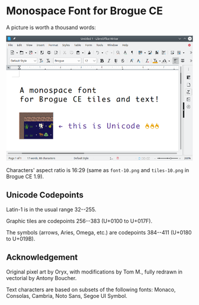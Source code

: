 # Monospace Font for Brogue CE

A picture is worth a thousand words:

![Minidungeon as text in LibreOffice](/sample.png)

Characters' aspect ratio is 16:29 (same as `font-10.png` and `tiles-10.png` in Brogue CE 1.9).

## Unicode Codepoints

Latin-1 is in the usual range 32--255.

Graphic tiles are codepoints 256--383 (U+0100 to U+017F).

The symbols (arrows, Aries, Omega, etc.) are codepoints 384--411 (U+0180 to U+019B).

## Acknowledgement

Original pixel art by Oryx, with modifications by Tom M., fully redrawn in vectorial by Antony Boucher.

Text characters are based on subsets of the following fonts: Monaco, Consolas, Cambria, Noto Sans, Segoe UI Symbol.
